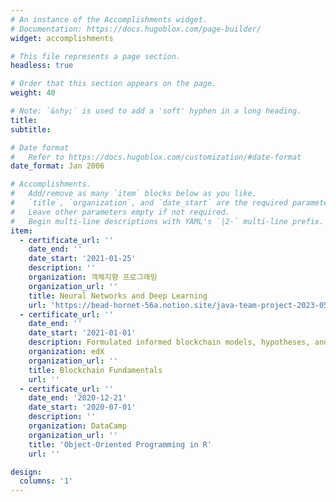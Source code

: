 ```yaml
---
# An instance of the Accomplishments widget.
# Documentation: https://docs.hugoblox.com/page-builder/
widget: accomplishments

# This file represents a page section.
headless: true

# Order that this section appears on the page.
weight: 40

# Note: `&shy;` is used to add a 'soft' hyphen in a long heading.
title: 
subtitle:

# Date format
#   Refer to https://docs.hugoblox.com/customization/#date-format
date_format: Jan 2006

# Accomplishments.
#   Add/remove as many `item` blocks below as you like.
#   `title`, `organization`, and `date_start` are the required parameters.
#   Leave other parameters empty if not required.
#   Begin multi-line descriptions with YAML's `|2-` multi-line prefix.
item:
  - certificate_url: ''
    date_end: ''
    date_start: '2021-01-25'
    description: ''
    organization: 객체지향 프로그래밍
    organization_url: ''
    title: Neural Networks and Deep Learning
    url: 'https://bead-hornet-56a.notion.site/java-team-project-2023-05-06-15-d63c3805214240cdbf6abef23f77a7ea?pvs=4'
  - certificate_url: ''
    date_end: ''
    date_start: '2021-01-01'
    description: Formulated informed blockchain models, hypotheses, and use cases.
    organization: edX
    organization_url: ''
    title: Blockchain Fundamentals
    url: ''
  - certificate_url: ''
    date_end: '2020-12-21'
    date_start: '2020-07-01'
    description: ''
    organization: DataCamp
    organization_url: ''
    title: 'Object-Oriented Programming in R'
    url: ''

design:
  columns: '1'
---
```

